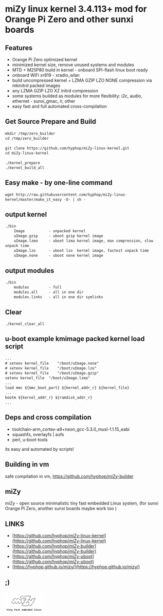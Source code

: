 # miZy linux kernel 3.4.113+ mod for Orange Pi Zero and other sunxi boards 

## Features

* Orange Pi Zero optimized kernel
* minimized kernel size, remove unused systems and modules
* MTD + M25P80 build in kernel - onboard SPI-flash linux boot ready
* onboard WiFi xr819 - xradio_wlan
* build uncompressed kernel + LZMA GZIP LZO NONE compression via mkinitrd packed images
* any LZMA GZIP LZO XZ initrd compression
* some systems builded as modules for more flexibility: i2c, audio, ethernet - sunxi_gmac, ir, other
* easy fast and full automated cross-compilation
    
## Get Source Prepare and Build

    mkdir /tmp/zero_builder
    cd /tmp/zero_builder

    git clone https://github.com/hyphop/miZy-linux-kernel.git
    cd miZy-linux-kernel

    ./kernel_prepare
    ./kernel_build_all

## Easy make - by one-line command

    wget http://raw.githubusercontent.com/hyphop/miZy-linux-kernel/master/make_it_easy -O- | sh -

## output kernel

    ./bin
        Image           - unpacked kernel 
        uImage.gzip     - uboot gzip kernel image
        uImage.lzma     - uboot lzma kernel image, max compression, slow unpack time
        uImage.lzo      - uboot lzo  kernel image, fastest unpack time 
        uImage.none     - uboot none kernel image

## output modules

    ./bin
        modules         - full 
        modules.all     - all in one dir
        modules.links   - all in one dir symlinks

## Clear

    ./kernel_clear_all

## u-boot example kmimage packed kernel load script

    ...
    # setenv kernel_file	"/boot/uImage.none"
    # setenv kernel_file	"/boot/uImage.lzo"
    # setenv kernel_file	"/boot/uImage.gzip"
    setenv kernel_file	"/boot/uImage.lzma"
    ...
    load mmc ${mmc_boot_part} ${kernel_addr_r} ${kernel_file}
    ...
    bootm ${kernel_addr_r} ${ramdisk_addr_r}
    ...

## Deps and cross compilation

* toolchain-arm_cortex-a9+neon_gcc-5.3.0_musl-1.1.15_eabi
* squashfs, overlayfs | aufs
* perl, u-boot-tools

its easy and automated by scripts!

## Building in vm

safe compilation in vm, https://github.com/hyphop/miZy-builder

## miZy 
 
miZy - open source minimalistic tiny fast embedded Linux system, (for sunxi Orange Pi Zero, another sunxi boards maybe work too )

## LINKS

- [https://github.com/hyphop/miZy-linux-kernel](https://github.com/hyphop/miZy-linux-kernel)
- [https://github.com/hyphop/miZy-builder](https://github.com/hyphop/miZy-builder)
- [https://github.com/hyphop/miZy-uboot](https://github.com/hyphop/miZy-uboot)
- [https://hyphop.github.io/mizy/](https://hyphop.github.io/mizy/)

## ;)

![miZy](pics/miZy.logo.bw128x64x2.png)
